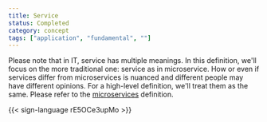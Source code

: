```yaml
---
title: Service
status: Completed
category: concept
tags: ["application", "fundamental", ""]
---
```


Please note that in IT, service has multiple meanings. 
In this definition, we'll focus on the more traditional one: service as in microservice. 
How or even if services differ from microservices is nuanced and different people may have different opinions. 
For a high-level definition, we'll treat them as the same. 
Please refer to the [microservices](/microservices-architecture/) definition.

{{< sign-language rE5OCe3upMo >}}
